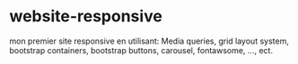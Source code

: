 # website-responsive
mon premier site responsive en utilisant: Media queries, grid layout system, bootstrap containers, bootstrap buttons, carousel, fontawsome, ..., ect.
